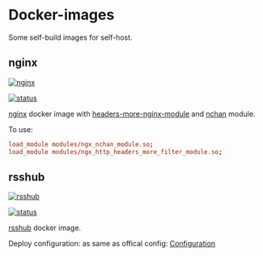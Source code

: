 # Docker-images

Some self-build images for self-host.

## nginx

[![nginx](http://dockeri.co/image/rookiezoe/nginx)](https://hub.docker.com/r/rookiezoe/nginx)

[![status](https://github.com/RookieZoe/container/workflows/nginx-alpine/badge.svg)](https://github.com/RookieZoe/docker-images/actions?query=workflow%3Anginx-alpine)

[nginx](http://nginx.org/download) docker image with [headers-more-nginx-module](https://github.com/openresty/headers-more-nginx-module/releases) and [nchan](https://github.com/slact/nchan/releases) module.

To use:

```nginx.conf
load_module modules/ngx_nchan_module.so;
load_module modules/ngx_http_headers_more_filter_module.so;
```

## rsshub

[![rsshub](http://dockeri.co/image/rookiezoe/rsshub)](https://hub.docker.com/r/rookiezoe/rsshub)

[![status](https://github.com/RookieZoe/container/workflows/rsshub-alpine/badge.svg)](https://github.com/RookieZoe/docker-images/actions?query=workflow%3Arsshub-alpine)

[rsshub](https://github.com/DIYgod/RSSHub) docker image.

Deploy configuration: as same as offical config: [Configuration](https://docs.rsshub.app/en/install/#configuration-3)
